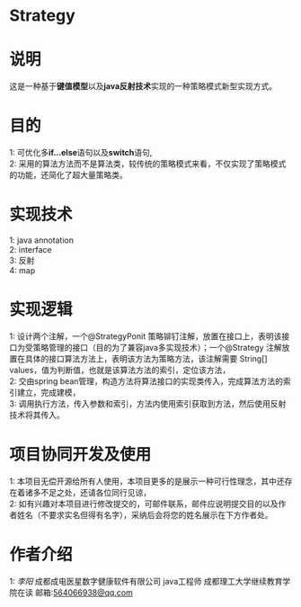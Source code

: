 # Strategy
# 说明
这是一种基于**键值模型**以及**java反射技术**实现的一种策略模式新型实现方式。
# 目的
1: 可优化多**if...else**语句以及**switch**语句,  
2: 采用的算法方法而不是算法类，较传统的策略模式来看，不仅实现了策略模式的功能，还简化了超大量策略类。  
# 实现技术
1: java annotation  
2: interface  
3: 反射  
4: map  
# 实现逻辑
1: 设计两个注解，一个@StrategyPonit 策略铆钉注解，放置在接口上，表明该接口为受策略管理的接口（目的为了兼容java多实现技术）；一个@Strategy 注解放置在具体的接口算法方法上，表明该方法为策略方法，该注解需要 String[] values，值为判断值，也就是该算法方法的索引，定位该方法，  
2: 交由spring bean管理，构造方法将算法接口的实现类传入，完成算法方法的索引建立，完成建模，  
3: 调用执行方法，传入参数和索引，方法内使用索引获取到方法，然后使用反射技术将其传入。  
# 项目协同开发及使用
1: 本项目无偿开源给所有人使用，本项目更多的是展示一种可行性理念，其中还存在着诸多不足之处，还请各位同行见谅，  
2: 如有兴趣对本项目进行修改提交的，可邮件联系，邮件应说明提交目的以及作者姓名（不要求实名但得有名字），采纳后会将您的姓名展示在下方作者处。  
# 作者介绍
1: *李阳* 成都成电医星数字健康软件有限公司 java工程师     成都理工大学继续教育学院在读 邮箱:564066938@qq.com  


